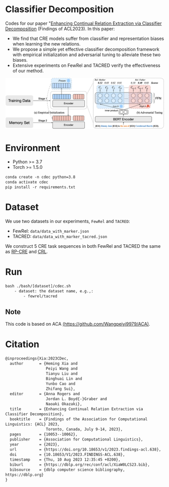 # Classifier Decomposition

Codes for our paper "[Enhancing Continual Relation Extraction via Classifier Decomposition](https://aclanthology.org/2023.findings-acl.638.pdf) (Findings of ACL2023). In this paper:

- We find that CRE models suffer from classifier and representation biases when learning the new relations. 
- We propose a simple yet effective classifier decomposition framework with empirical initialization and adversarial tuning to alleviate these two biases.
- Extensive experiments on FewRel and TACRED verify the effectiveness of our method.

![cdec](./assets/cdec.png)

# Environment

- Python >= 3.7
- Torch >= 1.5.0

```
conda create -n cdec python=3.8
conda activate cdec
pip install -r requirements.txt
```


# Dataset

We use two datasets in our experiments, `FewRel` and `TACRED`:

- FewRel: `data/data_with_marker.json`
- TACRED: `data/data_with_marker_tacred.json`

We construct 5 CRE task sequences in both FewRel and TACRED the same as [RP-CRE](https://aclanthology.org/2021.acl-long.20/) and [CRL](https://aclanthology.org/2022.findings-acl.268/).

# Run

```
bash ./bash/[dataset]/cdec.sh
    - dataset: the dataset name, e.g.,:
        - fewrel/tacred
```

## Note

This code is based on ACA [(https://github.com/Wangpeiyi9979/ACA)](https://github.com/Wangpeiyi9979/ACA).

# Citation

```
@inproceedings{Xia:2023CDec,
  author       = {Heming Xia and
                  Peiyi Wang and
                  Tianyu Liu and
                  Binghuai Lin and
                  Yunbo Cao and
                  Zhifang Sui},
  editor       = {Anna Rogers and
                  Jordan L. Boyd{-}Graber and
                  Naoaki Okazaki},
  title        = {Enhancing Continual Relation Extraction via Classifier Decomposition},
  booktitle    = {Findings of the Association for Computational Linguistics: {ACL} 2023,
                  Toronto, Canada, July 9-14, 2023},
  pages        = {10053--10062},
  publisher    = {Association for Computational Linguistics},
  year         = {2023},
  url          = {https://doi.org/10.18653/v1/2023.findings-acl.638},
  doi          = {10.18653/V1/2023.FINDINGS-ACL.638},
  timestamp    = {Thu, 10 Aug 2023 12:35:45 +0200},
  biburl       = {https://dblp.org/rec/conf/acl/XiaW0LCS23.bib},
  bibsource    = {dblp computer science bibliography, https://dblp.org}
}
```


